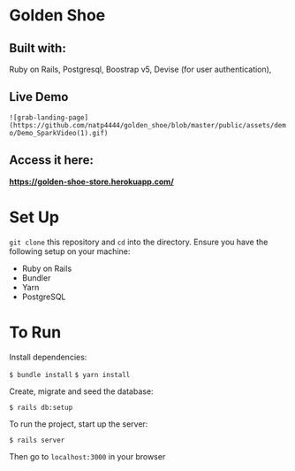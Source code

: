 # Golden Shoe

## Built with:
Ruby on Rails, Postgresql, Boostrap v5, Devise (for user authentication), 

## Live Demo
`![grab-landing-page](https://github.com/natp4444/golden_shoe/blob/master/public/assets/demo/Demo_SparkVideo(1).gif)`

## Access it here:
**https://golden-shoe-store.herokuapp.com/**

# Set Up
 `git clone` this repository and `cd` into the directory.
Ensure you have the following setup on your machine:
-   Ruby on Rails 
-   Bundler
-   Yarn
-   PostgreSQL

# To Run 
Install dependencies:

`$ bundle install`
`$ yarn install`

Create, migrate and seed the database:

`$ rails db:setup`

To run the project, start up the server:

`$ rails server`

Then go to `localhost:3000` in your browser
